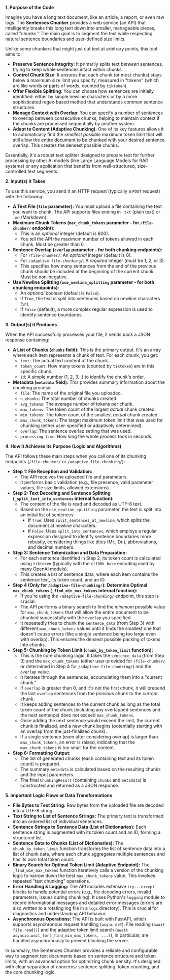 

**1. Purpose of the Code**

Imagine you have a long text document, like an article, a report, or even raw logs. The **Sentences Chunker** provides a web service (an API) that intelligently breaks this long text down into smaller, manageable pieces, called "chunks." The main goal is to segment the text while respecting natural sentence boundaries and user-defined size limits.

Unlike some chunkers that might just cut text at arbitrary points, this tool aims to:

*   **Preserve Sentence Integrity**: It primarily splits text *between* sentences, trying to keep whole sentences intact within chunks.
*   **Control Chunk Size**: It ensures that each chunk (or most chunks) stays below a maximum size limit you specify, measured in "tokens" (which are like words or parts of words, counted by `tiktoken`).
*   **Offer Flexible Splitting**: You can choose how sentences are initially identified: either by simple newline characters or by a more sophisticated regex-based method that understands common sentence structures.
*   **Manage Context with Overlap**: You can specify a number of sentences to overlap between consecutive chunks, helping to maintain context if the chunks are processed sequentially by another system.
*   **Adapt to Content (Adaptive Chunking)**: One of its key features allows it to automatically find the *smallest possible* maximum token limit that will still allow the entire document to be chunked with your desired sentence overlap. This creates the densest possible chunks.

Essentially, it's a robust text splitter designed to prepare text for further processing by other AI models (like Large Language Models for RAG systems) or any application that benefits from well-structured, size-controlled text segments.

**2. Input(s) it Takes**

To use this service, you send it an HTTP request (typically a `POST` request) with the following:

*   **A Text File (`file` parameter):** You must upload a file containing the text you want to chunk. The API supports files ending in `.txt` (plain text) or `.md` (Markdown).
*   **Maximum Chunk Tokens (`max_chunk_tokens` parameter - for `/file-chunker/` endpoint):**
    *   This is an *optional* integer (default is 800).
    *   You tell the API the maximum number of tokens allowed in each chunk. Must be greater than 0.
*   **Sentence Overlap (`overlap` parameter - for both chunking endpoints):**
    *   For `/file-chunker/`: An *optional* integer (default is 0).
    *   For `/adaptive-file-chunking/`: A *required* integer (must be 1, 2, or 3).
    *   This specifies how many sentences from the end of the previous chunk should be included at the beginning of the current chunk. Must be non-negative.
*   **Use Newline Splitting (`use_newline_splitting` parameter - for both chunking endpoints):**
    *   An *optional* boolean (default is `False`).
    *   If `True`, the text is split into sentences based on newline characters (`\n`).
    *   If `False` (default), a more complex regular expression is used to identify sentence boundaries.

**3. Output(s) it Produces**

When the API successfully processes your file, it sends back a JSON response containing:

*   **A List of Chunks (`chunks` field):** This is the primary output. It's an array where each item represents a chunk of text. For each chunk, you get:
    *   `text`: The actual text content of the chunk.
    *   `token_count`: How many tokens (counted by `tiktoken`) are in this specific chunk.
    *   `id`: A simple number (1, 2, 3...) to identify the chunk's order.
*   **Metadata (`metadata` field):** This provides summary information about the chunking process:
    *   `file`: The name of the original file you uploaded.
    *   `n_chunks`: The total number of chunks created.
    *   `avg_tokens`: The average number of tokens per chunk.
    *   `max_tokens`: The token count of the largest *actual* chunk created.
    *   `min_tokens`: The token count of the smallest *actual* chunk created.
    *   `max_chunk_tokens`: The target maximum token limit that was used for chunking (either user-specified or adaptively determined).
    *   `overlap`: The sentence overlap setting that was used.
    *   `processing_time`: How long the whole process took in seconds.

**4. How it Achieves its Purpose (Logic and Algorithms)**

The API follows these main steps when you call one of its chunking endpoints (`/file-chunker/` or `/adaptive-file-chunking/`):

*   **Step 1: File Reception and Validation:**
    *   The API receives the uploaded file and parameters.
    *   It performs basic validation (e.g., file presence, valid parameter values, file size limits, allowed extensions).
*   **Step 2: Text Decoding and Sentence Splitting (`_split_text_into_sentences` internal function):**
    *   The content of the file is read and decoded as UTF-8 text.
    *   Based on the `use_newline_splitting` parameter, the text is split into an initial list of sentences:
        *   If `True`: Uses `split_sentences_at_newline`, which splits the document at newline characters.
        *   If `False`: Uses `split_into_sentences`, which employs a regular expression designed to identify sentence boundaries more robustly, considering things like titles (Mr., Dr.), abbreviations, and decimal numbers.
*   **Step 3: Sentence Tokenization and Data Preparation:**
    *   For each sentence identified in Step 2, its token count is calculated using `tiktoken` (typically with the `cl100k_base` encoding used by many OpenAI models).
    *   This creates a list of sentence data, where each item contains the sentence text, its token count, and an ID.
*   **Step 4 (Only for `/adaptive-file-chunking/`): Determine Optimal `max_chunk_tokens` (`_find_min_max_tokens` internal function):**
    *   If you're using the `/adaptive-file-chunking/` endpoint, this step is crucial.
    *   The API performs a binary search to find the *minimum* possible value for `max_chunk_tokens` that will allow the entire document to be chunked successfully with the `overlap` you specified.
    *   It repeatedly tries to chunk the `sentence_data` (from Step 3) with different `max_chunk_tokens` values until it finds the smallest one that doesn't cause errors (like a single sentence being too large even with overlap). This ensures the densest possible packing of tokens into chunks.
*   **Step 5: Chunking by Token Limit (`chunk_by_token_limit` function):**
    *   This is the core chunking logic. It takes the `sentence_data` (from Step 3) and the `max_chunk_tokens` (either user-provided for `/file-chunker/` or determined in Step 4 for `/adaptive-file-chunking/`) and the `overlap` value.
    *   It iterates through the sentences, accumulating them into a "current chunk."
    *   If `overlap` is greater than 0, and it's not the first chunk, it will prepend the last `overlap` sentences from the *previous* chunk to the *current* chunk.
    *   It keeps adding sentences to the current chunk as long as the total token count of the chunk (including any overlapped sentences and the next sentence) does not exceed `max_chunk_tokens`.
    *   Once adding the next sentence would exceed the limit, the current chunk is finalized, and a new chunk begins (potentially starting with an overlap from the just-finalized chunk).
    *   If a single sentence (even after considering overlap) is larger than `max_chunk_tokens`, an error is raised, indicating that the `max_chunk_tokens` is too small for the content.
*   **Step 6: Formatting Output:**
    *   The list of generated chunks (each containing text and its token count) is prepared.
    *   The summary `metadata` is calculated based on the resulting chunks and the input parameters.
    *   The final `ChunkingResult` (containing `chunks` and `metadata`) is constructed and returned as a JSON response.

**5. Important Logic Flows or Data Transformations**

*   **File Bytes to Text String:** Raw bytes from the uploaded file are decoded into a UTF-8 string.
*   **Text String to List of Sentence Strings:** The primary text is transformed into an ordered list of individual sentences.
*   **Sentence Strings to Sentence Data (List of Dictionaries):** Each sentence string is augmented with its token count and an ID, forming a structured list.
*   **Sentence Data to Chunks (List of Dictionaries):** The `chunk_by_token_limit` function transforms the list of sentence data into a list of chunk data, where each chunk aggregates multiple sentences and has its own total token count.
*   **Binary Search for Optimal Token Limit (Adaptive Endpoint):** The `_find_min_max_tokens` function iteratively calls a version of the chunking logic to narrow down the best `max_chunk_tokens` value. This involves repeated "test chunking" operations.
*   **Error Handling & Logging:** The API includes extensive `try...except` blocks to handle potential errors (e.g., file decoding errors, invalid parameters, issues during chunking). It uses Python's `logging` module to record informational messages and detailed error messages (errors are also written to a rotating log file in a `logs` directory). This is crucial for diagnostics and understanding API behavior.
*   **Asynchronous Operations:** The API is built with FastAPI, which supports asynchronous request handling (`async def`). File reading (`await file.read()`) and the adaptive token limit search (`await asyncio.wait_for(_find_min_max_tokens, ...)`), in particular, are handled asynchronously to prevent blocking the server.

In summary, the Sentences Chunker provides a reliable and configurable way to segment text documents based on sentence structure and token limits, with an advanced option for optimizing chunk density. It's designed with clear separation of concerns: sentence splitting, token counting, and the core chunking logic.
```